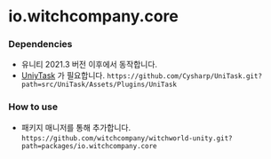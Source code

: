 io.witchcompany.core
===

### Dependencies
- 유니티 2021.3 버전 이후에서 동작합니다.
- [UniyTask](https://github.com/Cysharp/UniTask/blob/master/README.md#upm-package) 가 필요합니다. 
`https://github.com/Cysharp/UniTask.git?path=src/UniTask/Assets/Plugins/UniTask`

### How to use
- 패키지 매니저를 통해 추가합니다. `https://github.com/witchcompany/witchworld-unity.git?path=packages/io.witchcompany.core`
